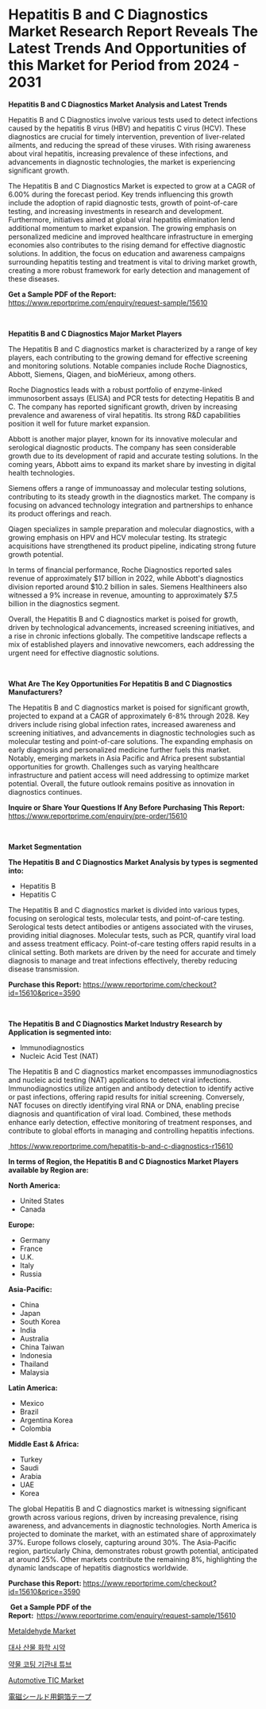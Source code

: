 <p><h1>Hepatitis B and C Diagnostics Market Research Report Reveals The Latest Trends And Opportunities of this Market for Period from 2024 - 2031</h1></p><p><strong>Hepatitis B and C Diagnostics Market Analysis and Latest Trends</strong></p>
<p><p>Hepatitis B and C Diagnostics involve various tests used to detect infections caused by the hepatitis B virus (HBV) and hepatitis C virus (HCV). These diagnostics are crucial for timely intervention, prevention of liver-related ailments, and reducing the spread of these viruses. With rising awareness about viral hepatitis, increasing prevalence of these infections, and advancements in diagnostic technologies, the market is experiencing significant growth.</p><p>The Hepatitis B and C Diagnostics Market is expected to grow at a CAGR of 6.00% during the forecast period. Key trends influencing this growth include the adoption of rapid diagnostic tests, growth of point-of-care testing, and increasing investments in research and development. Furthermore, initiatives aimed at global viral hepatitis elimination lend additional momentum to market expansion. The growing emphasis on personalized medicine and improved healthcare infrastructure in emerging economies also contributes to the rising demand for effective diagnostic solutions. In addition, the focus on education and awareness campaigns surrounding hepatitis testing and treatment is vital to driving market growth, creating a more robust framework for early detection and management of these diseases.</p></p>
<p><strong>Get a Sample PDF of the Report:&nbsp;</strong> <a href="https://www.reportprime.com/enquiry/request-sample/15610">https://www.reportprime.com/enquiry/request-sample/15610</a></p>
<p>&nbsp;</p>
<p><strong>Hepatitis B and C Diagnostics Major Market Players</strong></p>
<p><p>The Hepatitis B and C diagnostics market is characterized by a range of key players, each contributing to the growing demand for effective screening and monitoring solutions. Notable companies include Roche Diagnostics, Abbott, Siemens, Qiagen, and bioMérieux, among others.</p><p>Roche Diagnostics leads with a robust portfolio of enzyme-linked immunosorbent assays (ELISA) and PCR tests for detecting Hepatitis B and C. The company has reported significant growth, driven by increasing prevalence and awareness of viral hepatitis. Its strong R&D capabilities position it well for future market expansion.</p><p>Abbott is another major player, known for its innovative molecular and serological diagnostic products. The company has seen considerable growth due to its development of rapid and accurate testing solutions. In the coming years, Abbott aims to expand its market share by investing in digital health technologies.</p><p>Siemens offers a range of immunoassay and molecular testing solutions, contributing to its steady growth in the diagnostics market. The company is focusing on advanced technology integration and partnerships to enhance its product offerings and reach.</p><p>Qiagen specializes in sample preparation and molecular diagnostics, with a growing emphasis on HPV and HCV molecular testing. Its strategic acquisitions have strengthened its product pipeline, indicating strong future growth potential.</p><p>In terms of financial performance, Roche Diagnostics reported sales revenue of approximately $17 billion in 2022, while Abbott's diagnostics division reported around $10.2 billion in sales. Siemens Healthineers also witnessed a 9% increase in revenue, amounting to approximately $7.5 billion in the diagnostics segment.</p><p>Overall, the Hepatitis B and C diagnostics market is poised for growth, driven by technological advancements, increased screening initiatives, and a rise in chronic infections globally. The competitive landscape reflects a mix of established players and innovative newcomers, each addressing the urgent need for effective diagnostic solutions.</p></p>
<p>&nbsp;</p>
<p><strong>What Are The Key Opportunities For Hepatitis B and C Diagnostics Manufacturers?</strong></p>
<p><p>The Hepatitis B and C diagnostics market is poised for significant growth, projected to expand at a CAGR of approximately 6-8% through 2028. Key drivers include rising global infection rates, increased awareness and screening initiatives, and advancements in diagnostic technologies such as molecular testing and point-of-care solutions. The expanding emphasis on early diagnosis and personalized medicine further fuels this market. Notably, emerging markets in Asia Pacific and Africa present substantial opportunities for growth. Challenges such as varying healthcare infrastructure and patient access will need addressing to optimize market potential. Overall, the future outlook remains positive as innovation in diagnostics continues.</p></p>
<p><strong>Inquire or Share Your Questions If Any Before Purchasing This Report:</strong> <a href="https://www.reportprime.com/enquiry/pre-order/15610">https://www.reportprime.com/enquiry/pre-order/15610</a></p>
<p>&nbsp;</p>
<p><strong>Market Segmentation</strong></p>
<p><strong>The Hepatitis B and C Diagnostics Market Analysis by types is segmented into:</strong></p>
<p><ul><li>Hepatitis B</li><li>Hepatitis C</li></ul></p>
<p><p>The Hepatitis B and C diagnostics market is divided into various types, focusing on serological tests, molecular tests, and point-of-care testing. Serological tests detect antibodies or antigens associated with the viruses, providing initial diagnoses. Molecular tests, such as PCR, quantify viral load and assess treatment efficacy. Point-of-care testing offers rapid results in a clinical setting. Both markets are driven by the need for accurate and timely diagnosis to manage and treat infections effectively, thereby reducing disease transmission.</p></p>
<p><strong>Purchase this Report:&nbsp;</strong><a href="https://www.reportprime.com/checkout?id=15610&price=3590">https://www.reportprime.com/checkout?id=15610&price=3590</a></p>
<p>&nbsp;</p>
<p><strong>The Hepatitis B and C Diagnostics Market Industry Research by Application is segmented into:</strong></p>
<p><ul><li>Immunodiagnostics</li><li>Nucleic Acid Test (NAT)</li></ul></p>
<p><p>The Hepatitis B and C diagnostics market encompasses immunodiagnostics and nucleic acid testing (NAT) applications to detect viral infections. Immunodiagnostics utilize antigen and antibody detection to identify active or past infections, offering rapid results for initial screening. Conversely, NAT focuses on directly identifying viral RNA or DNA, enabling precise diagnosis and quantification of viral load. Combined, these methods enhance early detection, effective monitoring of treatment responses, and contribute to global efforts in managing and controlling hepatitis infections.</p></p>
<p><a href="https://www.reportprime.com/hepatitis-b-and-c-diagnostics-r15610">&nbsp;https://www.reportprime.com/hepatitis-b-and-c-diagnostics-r15610</a></p>
<p><strong>In terms of Region, the Hepatitis B and C Diagnostics Market Players available by Region are:</strong></p>
<p>
    <p> <strong> North America: </strong>
        <ul>
            <li>United States</li>
            <li>Canada</li>
        </ul>
        </p> 
    <p> <strong> Europe: </strong>
        <ul>
            <li>Germany</li>
            <li>France</li>
            <li>U.K.</li>
            <li>Italy</li>
            <li>Russia</li>
        </ul>
        </p> 
    <p> <strong> Asia-Pacific: </strong>
        <ul>
            <li>China</li>
            <li>Japan</li>
            <li>South Korea</li>
            <li>India</li>
            <li>Australia</li>
            <li>China Taiwan</li>
            <li>Indonesia</li>
            <li>Thailand</li>
            <li>Malaysia</li>
        </ul>
        </p> 
    <p> <strong> Latin America: </strong>
        <ul>
            <li>Mexico</li>
            <li>Brazil</li>
            <li>Argentina Korea</li>
            <li>Colombia</li>
        </ul>
        </p> 
    <p> <strong> Middle East & Africa: </strong>
        <ul>
            <li>Turkey</li>
            <li>Saudi</li>
            <li>Arabia</li>
            <li>UAE</li>
            <li>Korea</li>
        </ul>
    </p>
    </p>
<p><p>The global Hepatitis B and C diagnostics market is witnessing significant growth across various regions, driven by increasing prevalence, rising awareness, and advancements in diagnostic technologies. North America is projected to dominate the market, with an estimated share of approximately 37%. Europe follows closely, capturing around 30%. The Asia-Pacific region, particularly China, demonstrates robust growth potential, anticipated at around 25%. Other markets contribute the remaining 8%, highlighting the dynamic landscape of hepatitis diagnostics worldwide.</p></p>
<p><strong>Purchase this Report: </strong><a href="https://www.reportprime.com/checkout?id=15610&price=3590">https://www.reportprime.com/checkout?id=15610&price=3590</a></p>
<p>&nbsp;<strong>Get a Sample PDF of the Report:&nbsp;&nbsp;</strong><a href="https://www.reportprime.com/enquiry/request-sample/15610">https://www.reportprime.com/enquiry/request-sample/15610</a></p>
<p><strong></strong></p>
<p><p><a href="https://medium.com/@rasaunharrison331/this-metaldehyde-market-research-report-evaluates-the-key-market-trends-drivers-and-affecting-32b366c4c6d0">Metaldehyde Market</a></p><p><a href="https://medium.com/@deandreclark78/metabolite-chemistry-reagents-market-%EC%9D%98-%EA%B8%80%EB%A1%9C%EB%B2%8C-%EC%8B%9C%EC%9E%A5-%EA%B0%9C%EC%9A%94%EB%8A%94-%EC%A0%84-%EC%84%B8%EA%B3%84-%EB%B0%8F-%EC%A3%BC%EC%9A%94-%EC%8B%9C%EC%9E%A5%EC%9D%98-%EC%82%B0%EC%97%85%EC%97%90-%EC%98%81%ED%96%A5%EC%9D%84-%EB%AF%B8%EC%B9%98%EB%8A%94-%EC%A3%BC%EC%9A%94-%ED%8A%B8%EB%A0%8C%EB%93%9C%EC%97%90-%EB%8C%80%ED%95%9C-%EB%8F%85%ED%8A%B9%ED%95%9C-%EA%B4%80%EC%A0%90%EC%9D%84-309b45b1d04c">대사 산물 화학 시약</a></p><p><a href="https://medium.com/@deandreclark78/%EC%84%B8%EA%B3%84-drug-coated-endotracheal-tube-market-%EC%9D%80-2024%EC%97%90%EC%84%9C-2031%EB%A1%9C-%EC%97%B0%ED%8F%89%EA%B7%A0-%EC%A6%9D%EA%B0%80%EC%9C%A8%EC%9D%84-%EB%B3%B4%EC%9D%BC-%EA%B2%83%EC%9C%BC%EB%A1%9C-%EC%98%88%EC%83%81%EB%90%A9%EB%8B%88%EB%8B%A4-9abdac77f15f">약물 코팅 기관내 튜브</a></p><p><a href="https://issuu.com/reportprime-2/docs/automotive-tic-market-size-2030.ppt_8cc9c0c9bb7036">Automotive TIC Market</a></p><p><a href="https://medium.com/@americahilario/electromagnetic-shielding-copper-foil-tape-0e124a6b7f46">電磁シールド用銅箔テープ</a></p></p>